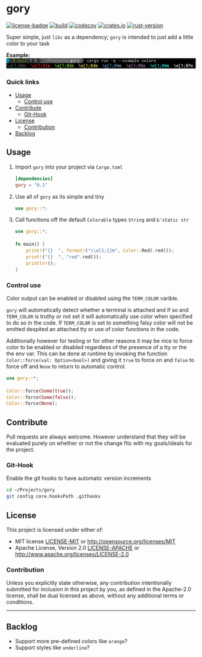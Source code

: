 # gory
[![license-badge](https://img.shields.io/crates/l/fungus.svg)](https://opensource.org/licenses/MIT)
[![build](https://github.com/phR0ze/gory/workflows/build/badge.svg?branch=main)](https://github.com/phR0ze/gory/actions)
[![codecov](https://codecov.io/gh/phR0ze/gory/branch/main/graph/badge.svg?token=3KnXWj0qTw)](https://codecov.io/gh/phR0ze/gory)
[![crates.io](https://img.shields.io/crates/v/gory.svg)](https://crates.io/crates/gory)
[![rust-version](https://img.shields.io/badge/rust-latest%20stable-blue.svg)](https://github.com/rust-lang/rust/releases)

Super simple, just `libc` as a dependency; `gory` is intended to just add a little color to your task

**Example:**  
![Display colors](docs/images/colors.png)

### Quick links
* [Usage](#usage)
  * [Control use](#control-use)
* [Contribute](#contribute)
  * [Git-Hook](#git-hook)
* [License](#license)
  * [Contribution](#contribution)
* [Backlog](#backlog)

## Usage <a name="usage"/></a>
1. Import `gory` into your project via `Cargo.toml`
   ```toml
   [dependencies]
   gory = "0.1"
   ```
2. Use all of `gory` as its simple and tiny
   ```rust
   use gory::*;
   ```
3. Call functions off the default `Colorable` types `String` and `&'static str`
   ```rust
   use gory::*;
   
   fn main() {
       print!("{}  ", format!("\\e[1;{}m", Color::Red).red());
       print!("{}  ", "red".red());
       println!();
   }
   ```

### Control use <a name="control-use"/></a>
Color output can be enabled or disabled using the `TERM_COLOR` varible.

`gory` will automatically detect whether a terminal is attached and if so and `TERM_COLOR` is truthy
or not set it will automatically use color when specified to do so in the code. If `TERM_COLOR` is
set to something falsy color will not be emitted despited an attached tty or use of color functions
in the code.

Additionally however for testing or for other reasons it may be nice to force color to be enabled or
disabled regardless of the presence of a tty or the the env var. This can be done at runtime by
invoking the function `Color::force(val: Option<bool>)` and giving it `true` to force on and `false`
to force off and `None` to return to automatic control.

```rust
use gory::*;

Color::force(Some(true));
Color::force(Some(false));
Color::force(None);
```

## Contribute <a name="Contribute"/></a>
Pull requests are always welcome. However understand that they will be evaluated purely on whether
or not the change fits with my goals/ideals for the project.

### Git-Hook <a name="git-hook"/></a>
Enable the git hooks to have automatic version increments
```bash
cd ~/Projects/gory
git config core.hooksPath .githooks
```

## License <a name="license"/></a>
This project is licensed under either of:
 * MIT license [LICENSE-MIT](LICENSE-MIT) or http://opensource.org/licenses/MIT
 * Apache License, Version 2.0 [LICENSE-APACHE](LICENSE-APACHE) or http://www.apache.org/licenses/LICENSE-2.0

### Contribution <a name="contribution"/></a>
Unless you explicitly state otherwise, any contribution intentionally submitted for inclusion in
this project by you, as defined in the Apache-2.0 license, shall be dual licensed as above, without
any additional terms or conditions.

---

## Backlog <a name="backlog"/></a>
* Support more pre-defined colors like `orange`?
* Support styles like `underline`?
